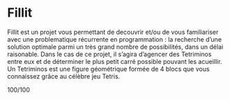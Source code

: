# Fillit

Fillit est un projet vous permettant de decouvrir et/ou de vous familiariser avec
une problematique récurrente en programmation : la recherche d’une solution optimale
parmi un très grand nombre de possibilités, dans un délai raisonable. Dans le cas de ce
projet, il s’agira d’agencer des Tetriminos entre eux et de déterminer le plus petit carré
possible pouvant les acueillir.
Un Tetriminos est une figure géométrique formée de 4 blocs que vous connaissez
grâce au célèbre jeu Tetris.

100/100
